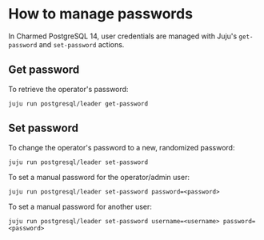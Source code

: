 # How to manage passwords

In Charmed PostgreSQL 14, user credentials are managed with Juju's `get-password` and `set-password` actions.

## Get password

To retrieve the operator's password:

```text
juju run postgresql/leader get-password
```

## Set password

To change the operator's password to a new, randomized password:

```text
juju run postgresql/leader set-password
```

To set a manual password for the operator/admin user:

```text
juju run postgresql/leader set-password password=<password>
```

To set a manual password for another user:

```text
juju run postgresql/leader set-password username=<username> password=<password>
```

